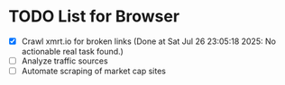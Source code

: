 # TODO List for Browser

- [x] Crawl xmrt.io for broken links  (Done at Sat Jul 26 23:05:18 2025: No actionable real task found.)
- [ ] Analyze traffic sources
- [ ] Automate scraping of market cap sites